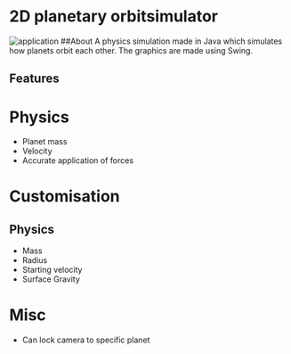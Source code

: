 # 2D planetary orbitsimulator
![application](https://i.imgur.com/XPjPdpt.png)
##About
A physics simulation made in Java which simulates how planets orbit each other. The graphics are made using Swing.
## Features
# Physics
- Planet mass
- Velocity
- Accurate application of forces
# Customisation
## Physics
- Mass
- Radius
- Starting velocity
- Surface Gravity
# Misc
- Can lock camera to specific planet

